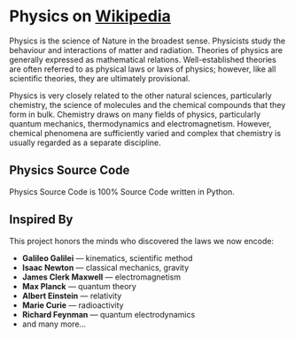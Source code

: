 # Physics on [Wikipedia](https://en.wikipedia.org/wiki/Physics)
Physics is the science of Nature in the broadest sense. Physicists study the behaviour and interactions of matter and radiation. Theories of physics are generally expressed as mathematical relations. Well-established theories are often referred to as physical laws or laws of physics; however, like all scientific theories, they are ultimately provisional.

Physics is very closely related to the other natural sciences, particularly chemistry, the science of molecules and the chemical compounds that they form in bulk. Chemistry draws on many fields of physics, particularly quantum mechanics, thermodynamics and electromagnetism. However, chemical phenomena are sufficiently varied and complex that chemistry is usually regarded as a separate discipline.
## Physics Source Code
Physics Source Code is 100% Source Code written in Python.
## Inspired By

This project honors the minds who discovered the laws we now encode:

- **Galileo Galilei** — kinematics, scientific method  
- **Isaac Newton** — classical mechanics, gravity  
- **James Clerk Maxwell** — electromagnetism  
- **Max Planck** — quantum theory  
- **Albert Einstein** — relativity  
- **Marie Curie** — radioactivity  
- **Richard Feynman** — quantum electrodynamics  
- and many more...
